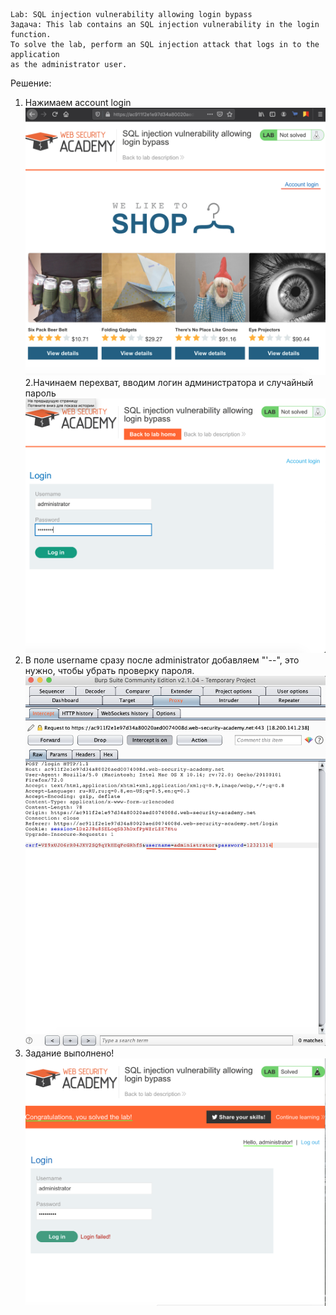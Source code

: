 ```
Lab: SQL injection vulnerability allowing login bypass
Задача: This lab contains an SQL injection vulnerability in the login function.
To solve the lab, perform an SQL injection attack that logs in to the application
as the administrator user.
```
Решение:
1. Нажимаем account login
![](1.png)
2.Начинаем перехват, вводим логин администратора и случайный пароль
![](2.png)
 3. В поле username сразу после administrator добавляем "'--", это нужно, чтобы убрать проверку пароля.
 ![](3.png)
 4. Задание выполнено!
 ![](4.png)

